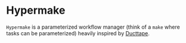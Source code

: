 # Hypermake

`Hypermake` is a parameterized workflow manager (think of a `make` where tasks can be parameterized) heavily inspired by [Ducttape](https://github.com/jhclark/ducttape).

